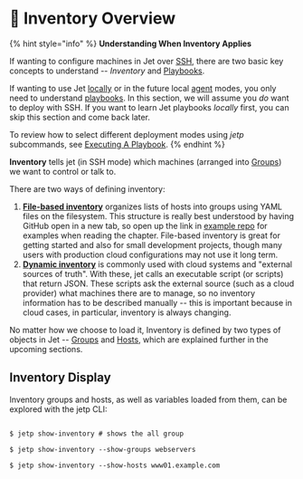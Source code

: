 # 🔎 Inventory Overview

{% hint style="info" %}
**Understanding When Inventory Applies**

If wanting to configure machines in Jet over [SSH](../connectivity/ssh-mode.md), there are two basic key concepts to understand -- _Inventory_ and [Playbooks](../playbooks/playbook-overview.md).

If wanting to use Jet [locally](../connectivity/local-mode.md) or in the future local [agent](../connectivity/agent-mode.md) modes, you only need to understand [playbooks](../playbooks/playbook-overview.md). In this section, we will assume you _do_ want to deploy with SSH. If you want to learn Jet playbooks _locally_ first, you can skip this section and come back later.

To review how to select different deployment modes using _jetp_ subcommands, see [Executing A Playbook](../basics/command-line-usage.md).
{% endhint %}

**Inventory** tells jet (in SSH mode) which machines (arranged into [Groups](groups.md)) we want to control or talk to.

There are two ways of defining inventory:

1. [**File-based inventory**](file-based-inventory.md) organizes lists of hosts into groups using YAML files on the filesystem. This structure is really best understood by having GitHub open in a new tab, so open up the link in [example repo](../basics/example-content.md) for examples when reading the chapter.  File-based inventory is great for getting started and also for small development projects, though many users with production cloud configurations may not use it long term.
2. [**Dynamic inventory**](dynamic-cloud-inventory.md) is commonly used with cloud systems and "external sources of truth". With these, jet calls an executable script (or scripts) that return JSON. These scripts ask the external source (such as a cloud provider) what machines there are to manage, so no inventory information has to be described manually -- this is important because in cloud cases, in particular, inventory is always changing.

No matter how we choose to load it, Inventory is defined by two types of objects in Jet -- [Groups](groups.md) and [Hosts](hosts.md), which are explained further in the upcoming sections.

## Inventory Display

Inventory groups and hosts, as well as variables loaded from them, can be explored with the jetp CLI:

```

$ jetp show-inventory # shows the all group

$ jetp show-inventory --show-groups webservers

$ jetp show-inventory --show-hosts www01.example.com
```

